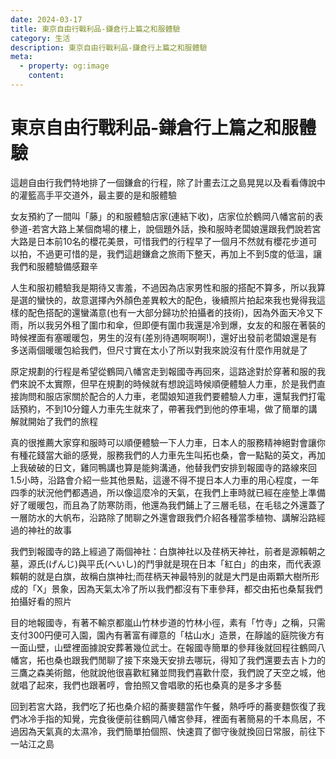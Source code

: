 ```yaml
---
date: 2024-03-17
title: 東京自由行戰利品-鎌倉行上篇之和服體驗
category: 生活
description: 東京自由行戰利品-鎌倉行上篇之和服體驗
meta:
  - property: og:image
    content: 
---
```


# 東京自由行戰利品-鎌倉行上篇之和服體驗

這趟自由行我們特地排了一個鎌倉的行程，除了計畫去江之島晃晃以及看看傳說中的灌籃高手平交道外，最主要的是和服體驗

女友預約了一間叫「藤」的和服體驗店家(連結下收)，店家位於鶴岡八幡宮前的表參道-若宮大路上某個商場的樓上，說個題外話，換和服時老闆娘還跟我們說若宮大路是日本前10名的櫻花美景，可惜我們的行程早了一個月不然就有櫻花步道可以拍，不過更可惜的是，我們這趟鎌倉之旅雨下整天，再加上不到5度的低溫，讓我們和服體驗備感艱辛

人生和服初體驗我是期待又害羞，不過因為店家男性和服的搭配不算多，所以我算是選的蠻快的，故意選擇內外顏色差異較大的配色，後續照片拍起來我也覺得我這樣的配色搭配的還蠻滿意(也有一大部分歸功於拍攝者的技術)，因為外面天冷又下雨，所以我另外租了圍巾和傘，但即便有圍巾我還是冷到爆，女友的和服在著裝的時候裡面有塞暖暖包，男生的沒有(差別待遇啊啊啊!)，還好出發前老闆娘還是有多送兩個暖暖包給我們，但尺寸實在太小了所以對我來說沒有什麼作用就是了

原定規劃的行程是希望從鶴岡八幡宮走到報國寺再回來，這路途對於穿著和服的我們來說不太實際，但早在規劃的時候就有想說這時候順便體驗人力車，於是我們直接詢問和服店家關於配合的人力車，老闆娘知道我們要體驗人力車，還幫我們打電話預約，不到10分鐘人力車先生就來了，帶著我們到他的停車場，做了簡單的講解就開始了我們的旅程

真的很推薦大家穿和服時可以順便體驗一下人力車，日本人的服務精神絕對會讓你有種花錢當大爺的感覺，服務我們的人力車先生叫拓也桑，會一點點的英文，再加上我破破的日文，雞同鴨講也算是能夠溝通，他替我們安排到報國寺的路線來回1.5小時，沿路會介紹一些其他景點，這邊不得不提日本人力車的用心程度，一年四季的狀況他們都遇過，所以像這麼冷的天氣，在我們上車時就已經在座墊上準備好了暖暖包，而且為了防寒防雨，他還為我們鋪上了三層毛毯，在毛毯之外還蓋了一層防水的大帆布，沿路除了閒聊之外還會跟我們介紹各種當季植物、講解沿路經過的神社的故事

我們到報國寺的路上經過了兩個神社：白旗神社以及荏柄天神社，前者是源賴朝之墓，源氏(げんじ)與平氏(へいし)的鬥爭就是現在日本「紅白」的由來，而代表源賴朝的就是白旗，故稱白旗神社;而荏柄天神最特別的就是大門是由兩顆大樹所形成的「X」景象，因為天氣太冷了所以我們都沒有下車參拜，都交由拓也桑幫我們拍攝好看的照片

目的地報國寺，有著不輸京都嵐山竹林步道的竹林小徑，素有「竹寺」之稱，只需支付300円便可入園，園內有著富有禪意的「枯山水」造景，在靜謐的庭院後方有一面山壁，山壁裡面據說安葬著幾位武士。在報國寺簡單的參拜後就回程往鶴岡八幡宮，拓也桑也跟我們閒聊了接下來幾天安排去哪玩，得知了我們還要去吉卜力的三鷹之森美術館，他就說他很喜歡紅豬並問我們喜歡什麼，我們說了天空之城，他就唱了起來，我們也跟著哼，會拍照又會唱歌的拓也桑真的是多才多藝

回到若宮大路，我們吃了拓也桑介紹的蕎麥麵當作午餐，熱呼呼的蕎麥麵恢復了我們冰冷手指的知覺，完食後便前往鶴岡八幡宮參拜，裡面有著簡易的千本鳥居，不過因為天氣真的太濕冷，我們簡單拍個照、快速買了御守後就換回日常服，前往下一站江之島
